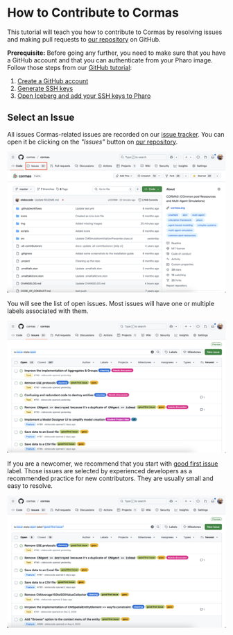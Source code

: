 # How to Contribute to Cormas

This tutorial will teach you how to contribute to Cormas by resolving issues and making pull requests to [our repository](https://github.com/cormas/cormas) on GitHub.

**Prerequisite:** Before going any further, you need to make sure that you have a GitHub account and that you can authenticate from your Pharo image. Follow those steps from our [GitHub tutorial](github):

1. [Create a GitHub account](github?id=step-1-create-a-github-account)
2. [Generate SSH keys](github?id=step-2-generate-ssh-keys)
3. [Open Iceberg and add your SSH keys to Pharo](github?id=step-3-open-iceberg-and-add-your-ssh-keys)

## Select an Issue

All issues Cormas-related issues are recorded on our [issue tracker](https://github.com/cormas/cormas/issues). You can open it be clicking on the _"Issues"_ button on [our repository](https://github.com/cormas/cormas). 

![](_media/contributing/issues-button.png)
 
You will see the list of open issues. Most issues will have one or multiple labels associated with them.

![](_media/contributing/issues.png)

If you are a newcomer, we recommend that you start with [good first issue](https://github.com/cormas/cormas/issues?q=is%3Aissue%20state%3Aopen%20label%3A%22good%20first%20issue%22) label. Those issues are selected by experienced developers as a recommended practice for new contributors. They are usually small and easy to resolve.

![](_media/contributing/good-first-issue.png)